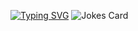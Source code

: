[![Typing SVG](https://readme-typing-svg.herokuapp.com?color=%2336BCF7&lines=My+name+is+Maksim)](https://git.io/typing-svg)
![Jokes Card](https://readme-jokes.vercel.app/api)
